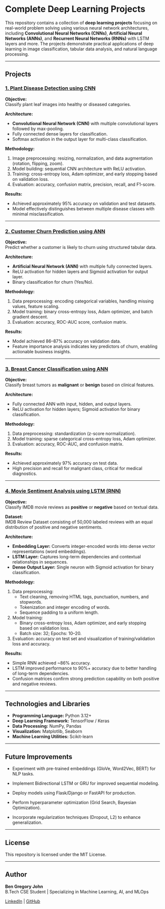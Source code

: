 # Complete Deep Learning Projects 

This repository contains a collection of **deep learning projects** focusing on real-world problem solving using various neural network architectures, including **Convolutional Neural Networks (CNNs)**, **Artificial Neural Networks (ANNs)**, and **Recurrent Neural Networks (RNNs)** with LSTM layers and more. The projects demonstrate practical applications of deep learning in image classification, tabular data analysis, and natural language processing.

---

## Projects

### [1. Plant Disease Detection using CNN](./Plant%20Disease%20Detection%20using%20CNN)

**Objective:**  
Classify plant leaf images into healthy or diseased categories.

**Architecture:**  
- **Convolutional Neural Network (CNN)** with multiple convolutional layers followed by max-pooling.  
- Fully connected dense layers for classification.  
- Softmax activation in the output layer for multi-class classification.

**Methodology:**  
1. Image preprocessing: resizing, normalization, and data augmentation (rotation, flipping, zoom).  
2. Model building: sequential CNN architecture with ReLU activation.  
3. Training: cross-entropy loss, Adam optimizer, and early stopping based on validation loss.  
4. Evaluation: accuracy, confusion matrix, precision, recall, and F1-score.

**Results:**  
- Achieved approximately 95% accuracy on validation and test datasets.  
- Model effectively distinguishes between multiple disease classes with minimal misclassification.

---

### [2. Customer Churn Prediction using ANN](./Customer%20Churn%20using%20ANN)

**Objective:**  
Predict whether a customer is likely to churn using structured tabular data.

**Architecture:**  
- **Artificial Neural Network (ANN)** with multiple fully connected layers.  
- ReLU activation for hidden layers and Sigmoid activation for output layer.  
- Binary classification for churn (Yes/No).

**Methodology:**  
1. Data preprocessing: encoding categorical variables, handling missing values, feature scaling.  
2. Model training: binary cross-entropy loss, Adam optimizer, and batch gradient descent.  
3. Evaluation: accuracy, ROC-AUC score, confusion matrix.

**Results:**  
- Model achieved 86–87% accuracy on validation data.  
- Feature importance analysis indicates key predictors of churn, enabling actionable business insights.

---

### [3. Breast Cancer Classification using ANN](./Breast%20Cancer%20Prediction)

**Objective:**  
Classify breast tumors as **malignant** or **benign** based on clinical features.

**Architecture:**  
- Fully connected ANN with input, hidden, and output layers.  
- ReLU activation for hidden layers; Sigmoid activation for binary classification.

**Methodology:**  
1. Data preprocessing: standardization (z-score normalization).  
2. Model training: sparse categorical cross-entropy loss, Adam optimizer.  
3. Evaluation: accuracy, ROC-AUC, and confusion matrix.

**Results:**  
- Achieved approximately 97% accuracy on test data.  
- High precision and recall for malignant class, critical for medical diagnostics.

---

### [4. Movie Sentiment Analysis using LSTM (RNN)](./Movie%20Sentiment%20Analysis%20using%20LSTM)

**Objective:**  
Classify IMDB movie reviews as **positive** or **negative** based on textual data.

**Dataset:**  
IMDB Review Dataset consisting of 50,000 labeled reviews with an equal distribution of positive and negative sentiments.

**Architecture:**  
- **Embedding Layer:** Converts integer-encoded words into dense vector representations (word embeddings).  
- **LSTM Layer:** Captures long-term dependencies and contextual relationships in sequences.  
- **Dense Output Layer:** Single neuron with Sigmoid activation for binary classification.

**Methodology:**  
1. Data preprocessing:  
   - Text cleaning, removing HTML tags, punctuation, numbers, and stopwords.  
   - Tokenization and integer encoding of words.  
   - Sequence padding to a uniform length.  
2. Model training:  
   - Binary cross-entropy loss, Adam optimizer, and early stopping based on validation loss.  
   - Batch size: 32; Epochs: 10–20.  
3. Evaluation: accuracy on test set and visualization of training/validation loss and accuracy.

**Results:**  
- Simple RNN achieved ~86% accuracy.  
- LSTM improved performance to 90%+ accuracy due to better handling of long-term dependencies.  
- Confusion matrices confirm strong prediction capability on both positive and negative reviews.

---

## Technologies and Libraries

- **Programming Language:** Python 3.12+  
- **Deep Learning Framework:** TensorFlow / Keras  
- **Data Processing:** NumPy, Pandas  
- **Visualization:** Matplotlib, Seaborn  
- **Machine Learning Utilities:** Scikit-learn  

---

## Future Improvements

- Experiment with pre-trained embeddings (GloVe, Word2Vec, BERT) for NLP tasks.

- Implement Bidirectional LSTM or GRU for improved sequential modeling.

- Deploy models using Flask/Django or FastAPI for production.

- Perform hyperparameter optimization (Grid Search, Bayesian Optimization).

- Incorporate regularization techniques (Dropout, L2) to enhance generalization.

---

## License

This repository is licensed under the MIT License.

---

## Author

**Ben Gregory John**  
B.Tech CSE Student | Specializing in Machine Learning, AI, and MLOps  

[LinkedIn](https://www.linkedin.com/bengj10) | [GitHub](https://github.com/BenGJ10) 

